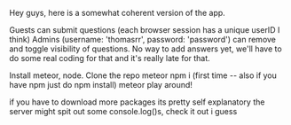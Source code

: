 Hey guys, here is a somewhat coherent version of the app.

Guests can submit questions (each browser session has a unique userID I think)
Admins (username: 'thomasrr', password: 'password') can remove and toggle visibility of questions.
No way to add answers yet, we'll have to do some real coding for that and it's really late for that.

Install meteor, node.
Clone the repo
meteor npm i (first time -- also if you have npm just do npm install)
meteor
play around!

if you have to download more packages its pretty self explanatory
the server might spit out some console.log()s, check it out i guess
